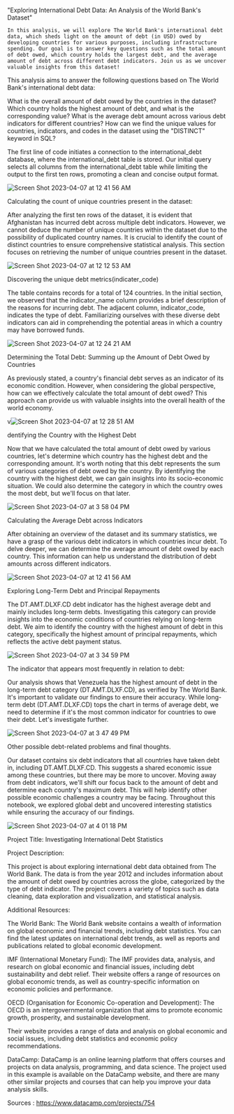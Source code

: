 "Exploring International Debt Data: An Analysis of the World Bank's Dataset"

	In this analysis, we will explore The World Bank's international debt data, which sheds light on the amount of debt (in USD) owed by developing countries for various purposes, including infrastructure spending. Our goal is to answer key questions such as the total amount of debt owed, which country holds the largest debt, and the average amount of debt across different debt indicators. Join us as we uncover valuable insights from this dataset!




This analysis aims to answer the following questions based on The World Bank's international debt data:

What is the overall amount of debt owed by the countries in the dataset?
Which country holds the highest amount of debt, and what is the corresponding value?
What is the average debt amount across various debt indicators for different countries?
How can we find the unique values for countries, indicators, and codes in the dataset using the "DISTINCT" keyword in SQL?


The first line of code initiates a connection to the international_debt database, where the international_debt table is stored. Our initial query selects all columns from the international_debt table while limiting the output to the first ten rows, promoting a clean and concise output format.


![Screen Shot 2023-04-07 at 12 41 56 AM](https://user-images.githubusercontent.com/71097138/230547590-31f045d9-0946-4a41-a37f-1d04f3863892.png)


Calculating the count of unique countries present in the dataset:


After analyzing the first ten rows of the dataset, it is evident that Afghanistan has incurred debt across multiple debt indicators. However, we cannot deduce the number of unique countries within the dataset due to the possibility of duplicated country names. It is crucial to identify the count of distinct countries to ensure comprehensive statistical analysis. This section focuses on retrieving the number of unique countries present in the dataset.



![Screen Shot 2023-04-07 at 12 12 53 AM](https://user-images.githubusercontent.com/71097138/230547909-b4defb2c-ff6b-46aa-88f2-ac8670d1bf80.png)



Discovering the unique debt metrics(indicater_code)

The table contains records for a total of 124 countries. In the initial section, we observed that the indicator_name column provides a brief description of the reasons for incurring debt. The adjacent column, indicator_code, indicates the type of debt. Familiarizing ourselves with these diverse debt indicators can aid in comprehending the potential areas in which a country may have borrowed funds.



![Screen Shot 2023-04-07 at 12 24 21 AM](https://user-images.githubusercontent.com/71097138/230665615-9c95569b-c2d6-4552-a20c-61bc2562b85b.png)



Determining the Total Debt: Summing up the Amount of Debt Owed by Countries


As previously stated, a country's financial debt serves as an indicator of its economic condition. However, when considering the global perspective, how can we effectively calculate the total amount of debt owed? This approach can provide us with  valuable insights into the overall health of the world economy.



v![Screen Shot 2023-04-07 at 12 28 51 AM](https://user-images.githubusercontent.com/71097138/230665919-19cbb5d7-77f9-4cb8-aa8d-1f673c54eede.png)



dentifying the Country with the Highest Debt


Now that we have calculated the total amount of debt owed by various countries, let's determine which country has the highest debt and the corresponding amount. It's worth noting that this debt represents the sum of various categories of debt owed by the country. By identifying the country with the highest debt, we can gain insights into its socio-economic situation. We could also determine the category in which the country owes the most debt, but we'll focus on that later.


![Screen Shot 2023-04-07 at 3 58 04 PM](https://user-images.githubusercontent.com/71097138/230670207-8f43bb08-b61c-47ba-9467-4b7e20ad2d4c.png)


Calculating the Average Debt across Indicators

After obtaining an overview of the dataset and its summary statistics, we have a grasp of the various debt indicators in which countries incur debt. To delve deeper, we can determine the average amount of debt owed by each country. This information can help us understand the distribution of debt amounts across different indicators.


![Screen Shot 2023-04-07 at 12 41 56 AM](https://user-images.githubusercontent.com/71097138/230666418-bea6265e-99c7-45bf-9422-0edf96f221d5.png)


Exploring Long-Term Debt and Principal Repayments

The DT.AMT.DLXF.CD debt indicator has the highest average debt and mainly includes long-term debts. Investigating this category can provide insights into the economic conditions of countries relying on long-term debt. We aim to identify the country with the highest amount of debt in this category, specifically the highest amount of principal repayments, which reflects the active debt payment status.


![Screen Shot 2023-04-07 at 3 34 59 PM](https://user-images.githubusercontent.com/71097138/230667050-0fac7288-146a-4fb9-ac38-a831eba8a32a.png)


The indicator that appears most frequently in relation to debt:

Our analysis shows that Venezuela has the highest amount of debt in the long-term debt category (DT.AMT.DLXF.CD), as verified by The World Bank. It's important to validate our findings to ensure their accuracy. While long-term debt (DT.AMT.DLXF.CD) tops the chart in terms of average debt, we need to determine if it's the most common indicator for countries to owe their debt. Let's investigate further.



![Screen Shot 2023-04-07 at 3 47 49 PM](https://user-images.githubusercontent.com/71097138/230669077-9834b629-31e5-4b14-9912-bde36edf7ff1.png)


Other possible debt-related problems and final thoughts.

Our dataset contains six debt indicators that all countries have taken debt in, including DT.AMT.DLXF.CD. This suggests a shared economic issue among these countries, but there may be more to uncover. Moving away from debt indicators, we'll shift our focus back to the amount of debt and determine each country's maximum debt. This will help identify other possible economic challenges a country may be facing. Throughout this notebook, we explored global debt and uncovered interesting statistics while ensuring the accuracy of our findings.



![Screen Shot 2023-04-07 at 4 01 18 PM](https://user-images.githubusercontent.com/71097138/230671494-e7aad142-967a-4d80-9cf9-dc4b75106b4c.png)


Project Title: Investigating International Debt Statistics

Project Description:

This project is about exploring international debt data obtained from The World Bank. The data is from the year 2012 and includes information about the amount of debt owed by countries across the globe, categorized by the type of debt indicator. The project covers a variety of topics such as data cleaning, data exploration and visualization, and statistical analysis.

Additional Resources:

The World Bank: The World Bank website contains a wealth of information on global economic and financial trends, including debt statistics. You can find the latest updates on international debt trends, as well as reports and publications related to global economic development.

IMF (International Monetary Fund): The IMF provides data, analysis, and research on global economic and financial issues, including debt sustainability and debt relief. Their website offers a range of resources on global economic trends, as well as country-specific information on economic policies and performance.

OECD (Organisation for Economic Co-operation and Development): The OECD is an intergovernmental organization that aims to promote economic growth, prosperity, and sustainable development. 

Their website provides a range of data and analysis on global economic and social issues, including debt statistics and economic policy recommendations.

DataCamp: DataCamp is an online learning platform that offers courses and projects on data analysis, programming, and data science. The project used in this example is available on the DataCamp website, and there are many other similar projects and courses that can help you improve your data analysis skills.

Sources : https://www.datacamp.com/projects/754




